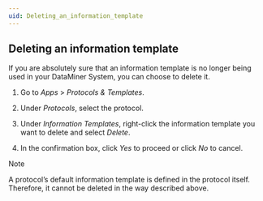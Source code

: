 ```yaml
---
uid: Deleting_an_information_template
---
```


## Deleting an information template

If you are absolutely sure that an information template is no longer being used in your DataMiner System, you can choose to delete it.

1. Go to *Apps* > *Protocols & Templates*.

2. Under *Protocols*, select the protocol.

3. Under *Information Templates*, right-click the information template you want to delete and select *Delete*.

4. In the confirmation box, click *Yes* to proceed or click *No* to cancel.

> [!NOTE]
> A protocol’s default information template is defined in the protocol itself. Therefore, it cannot be deleted in the way described above.
>
